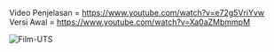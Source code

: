 Video Penjelasan = https://www.youtube.com/watch?v=e72g5VriYvw </br>
Versi Awal = https://www.youtube.com/watch?v=Xa0aZMbmmpM </br>

![Film-UTS](https://user-images.githubusercontent.com/91717104/145438248-f1e5c766-0a4f-428f-b148-735f2d677e75.jpg)
